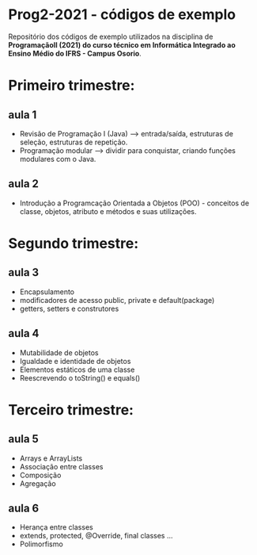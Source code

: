 # Prog2-2021 - códigos de exemplo
Repositório dos códigos de exemplo utilizados na disciplina de **ProgramaçãoII (2021) do curso técnico em Informática Integrado ao Ensino Médio do IFRS - Campus Osorio**.
# Primeiro trimestre:
## aula 1
* Revisão de Programação I (Java) --> entrada/saída, estruturas de seleção, estruturas de repetição.
* Programação modular --> dividir para conquistar, criando funções modulares com o Java.

## aula 2
* Introdução a Programcação Orientada a Objetos (POO) - conceitos de classe, objetos, atributo e métodos e suas utilizações.

# Segundo trimestre:
## aula 3
* Encapsulamento
* modificadores de acesso public, private e default(package)
* getters, setters e construtores

## aula 4
* Mutabilidade de objetos
* Igualdade e identidade de objetos
* Elementos estáticos de uma classe
* Reescrevendo o toString() e equals()

# Terceiro trimestre:
## aula 5
* Arrays e ArrayLists
* Associação entre classes
* Composição
* Agregação

## aula 6
* Herança entre classes
* extends, protected, @Override, final classes ...
* Polimorfismo